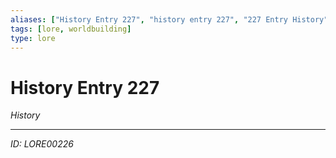 ```yaml
---
aliases: ["History Entry 227", "history entry 227", "227 Entry History"]
tags: [lore, worldbuilding]
type: lore
---
```


# History Entry 227

*History*

---
*ID: LORE00226*